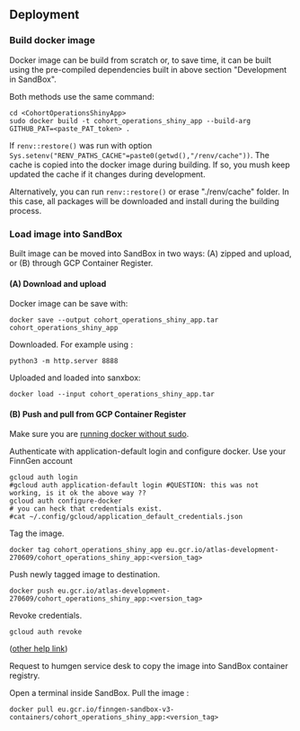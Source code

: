 

## Deployment 

### Build docker image
Docker image can be build from scratch or, to save time, it can be built using the pre-compiled dependencies built in  above section "Development in SandBox". 

Both methods use the same command:

```{bash, eval=FALSE}
cd <CohortOperationsShinyApp>
sudo docker build -t cohort_operations_shiny_app --build-arg GITHUB_PAT=<paste_PAT_token> .
```

If `renv::restore()` was run with option `Sys.setenv("RENV_PATHS_CACHE"=paste0(getwd(),"/renv/cache"))`. The cache is copied into the docker image during building. If so, you mush keep updated the cache if it changes during development. 

Alternatively, you can run `renv::restore()` or erase "./renv/cache" folder. In this case, all packages will be downloaded and install during the building process.  

### Load image into SandBox 
Built image can be moved into SandBox in two ways: (A) zipped and upload, or (B) through GCP Container Register. 

#### (A) Download and upload
Docker image can be save with: 

```{bash, eval=FALSE}
docker save --output cohort_operations_shiny_app.tar cohort_operations_shiny_app
```

Downloaded. For example using :

```{bash, eval=FALSE}
python3 -m http.server 8888
```

Uploaded and loaded into sanxbox:

```{bash, eval=FALSE}
docker load --input cohort_operations_shiny_app.tar
```

#### (B) Push and pull from GCP Container Register
Make sure you are [running docker without sudo](https://github.com/sindresorhus/guides/blob/main/docker-without-sudo.md). 

Authenticate with application-default login and configure docker. Use your FinnGen account
```{bash, eval=FALSE}
gcloud auth login
#gcloud auth application-default login #QUESTION: this was not working, is it ok the above way ??
gcloud auth configure-docker
# you can heck that credentials exist.
#cat ~/.config/gcloud/application_default_credentials.json
```

Tag the image.
```{bash, eval=FALSE}
docker tag cohort_operations_shiny_app eu.gcr.io/atlas-development-270609/cohort_operations_shiny_app:<version_tag>
```

Push newly tagged image to destination.
```{bash, eval=FALSE}
docker push eu.gcr.io/atlas-development-270609/cohort_operations_shiny_app:<version_tag>
```

Revoke credentials.
```{bash, eval=FALSE}
gcloud auth revoke
```

([other help link](https://cloud.google.com/container-registry/docs/advanced-authentication))

Request to humgen service desk to copy the image into SandBox container registry. 

Open a terminal inside SandBox. Pull the image :
```{bash, eval=FALSE}
docker pull eu.gcr.io/finngen-sandbox-v3-containers/cohort_operations_shiny_app:<version_tag>
```







